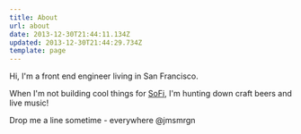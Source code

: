```yaml
---
title: About
url: about
date: 2013-12-30T21:44:11.134Z
updated: 2013-12-30T21:44:29.734Z
template: page
---
```


Hi, I'm a front end engineer living in San Francisco.

When I'm not building cool things for [SoFi](https://www.sofi.com), I'm hunting down craft beers and live music!

Drop me a line sometime - everywhere @jmsmrgn
